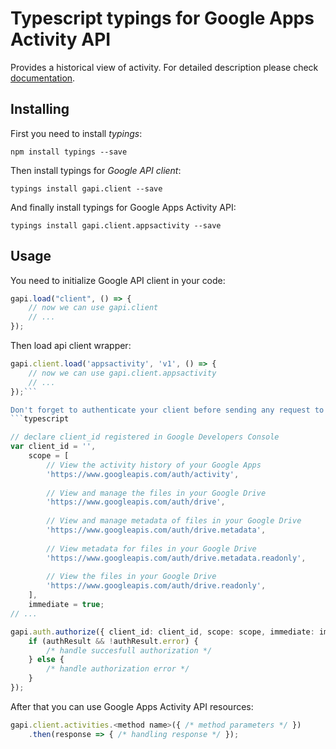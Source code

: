 # Typescript typings for Google Apps Activity API
Provides a historical view of activity.
For detailed description please check [documentation](https://developers.google.com/google-apps/activity/).

## Installing

First you need to install *typings*:
```
npm install typings --save 
```

Then install typings for *Google API client*:
```
typings install gapi.client --save 
```

And finally install typings for Google Apps Activity API:
```
typings install gapi.client.appsactivity --save 
```

## Usage

You need to initialize Google API client in your code:
```typescript
gapi.load("client", () => { 
    // now we can use gapi.client
    // ... 
});
```

Then load api client wrapper:
```typescript
gapi.client.load('appsactivity', 'v1', () => {
    // now we can use gapi.client.appsactivity
    // ... 
});```

Don't forget to authenticate your client before sending any request to resources:
```typescript

// declare client_id registered in Google Developers Console
var client_id = '',
    scope = [     
        // View the activity history of your Google Apps
        'https://www.googleapis.com/auth/activity',
    
        // View and manage the files in your Google Drive
        'https://www.googleapis.com/auth/drive',
    
        // View and manage metadata of files in your Google Drive
        'https://www.googleapis.com/auth/drive.metadata',
    
        // View metadata for files in your Google Drive
        'https://www.googleapis.com/auth/drive.metadata.readonly',
    
        // View the files in your Google Drive
        'https://www.googleapis.com/auth/drive.readonly',
    ],
    immediate = true;
// ...

gapi.auth.authorize({ client_id: client_id, scope: scope, immediate: immediate }, authResult => {
    if (authResult && !authResult.error) {
        /* handle succesfull authorization */
    } else {
        /* handle authorization error */
    }
});            
```

After that you can use Google Apps Activity API resources:

```typescript
gapi.client.activities.<method name>({ /* method parameters */ })
    .then(response => { /* handling response */ });
```